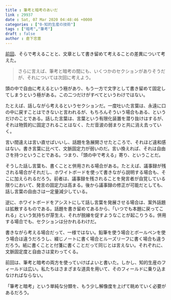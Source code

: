 ```yaml
---
title : 筆考と暗考のあいだ
link : 29937
date : Sat, 07 Mar 2020 04:48:46 +0000
categories : ["0-知的生産の技術"]
tags : ["暗考","筆考"]
draft : false
author : 倉下忠憲
---
```


<a href="https://rashita.net/blog/?p=29933">前回</a>、そらで考えることと、文章として書き留めて考えることの差異について考えた。

<blockquote>
さらに言えば、筆考と暗考の間にも、いくつかのセクションがありそうだが、それについては次回に考えよう。
</blockquote>

頭の中で自由に考えるという極があり、もう一方で文字として書き留めて固定してしまうという極がある。この二つだけがすべてというわけではない。

たとえば、話しながら考えるというセクションだ。一度吐いた言葉は、永遠に口の中に戻すことはできないと言われるが、もちろんそういう場合もある、というだけのことである。話した言葉は、言葉という有限化装置を潜り抜けはするが、それは物質的に固定されることはなく、ただ音波の弱まりと共に消え去っていく。

言い間違えは言い直せばいいし、話題を急展開させたところで、それほど違和感はない。書き言葉に比べて、文脈固定力が弱いのだ。言い換えれば、それは自由さを持つということである。つまり、「頭の中で考える」寄り、ということだ。

そうした話し言葉も、書くことと併用される場合がある。たとえば、議事録が残される場合がそれだし、ホワイトボードを使って書きながら説明する場合も、そこに加えられるだろう。前者は、議事録を残されることを発言者が自覚している限りにおいて、発言の固定力は高まる。後から議事録の修正が可能だとしても、話し言葉の自由さは一定量減少している。

逆に、ホワイトボードをアシストにして話し言葉を発展させる場合は、案外話題は拡散するものである。話題を書き留めてあるから、「いつでも本題に戻ってこれる」という気持ちが芽生え、それが脱線を促すようなことが起こりうる。併用する場合でも、セクションは分かれるわけだ。

書きながら考える場合だって、一様ではない。鉛筆を使う場合とボールペンを使う場合は違うだろうし、綴じノートに書く場合とルーズリーフに書く場合も違うだろう。紙に書くことと付箋に書くことだって同じとは言えない。それぞれに、文脈固定度と自由さは変わってくる。

前回は、筆考と暗考の両方を使っていけばよいと書いた。しかし、知的生産のフィールドは広い。私たちはさまざまな道具を用いて、そのフィールドに乗り込まなければならない。

「筆考と暗考」という単純な分類を、もう少し解像度を上げて眺めていく必要があるだろう。

